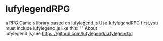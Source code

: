 # lufylegendRPG
a RPG Game's library based on lufylegend.js
Use lufylegendRPG first,you must include lufylegend.js like this:
"<script type="text/javascript" src="../lufylegend-1.10.1.min.js"></script>"
About lufylegend.js,see:https://github.com/lufylegend/lufylegend.js
